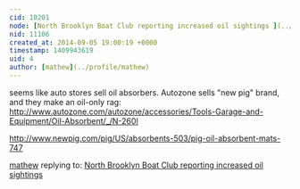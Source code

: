 ```yaml
---
cid: 10201
node: [North Brooklyn Boat Club reporting increased oil sightings ](../notes/liz/09-05-2014/north-brooklyn-boat-club-reporting-increased-oil-sightings)
nid: 11106
created_at: 2014-09-05 19:00:19 +0000
timestamp: 1409943619
uid: 4
author: [mathew](../profile/mathew)
---
```


seems like auto stores sell oil absorbers.  Autozone sells "new pig" brand, and they make an oil-only rag:
http://www.autozone.com/autozone/accessories/Tools-Garage-and-Equipment/Oil-Absorbent/_/N-260l

http://www.newpig.com/pig/US/absorbents-503/pig-oil-absorbent-mats-747

[mathew](../profile/mathew) replying to: [North Brooklyn Boat Club reporting increased oil sightings ](../notes/liz/09-05-2014/north-brooklyn-boat-club-reporting-increased-oil-sightings)

